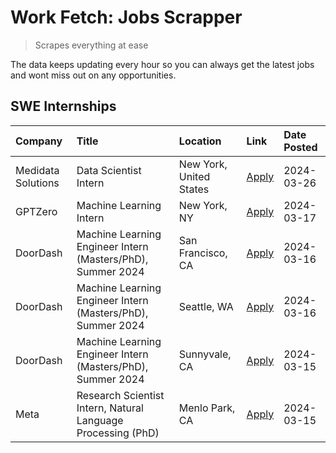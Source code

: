 # Work Fetch: Jobs Scrapper
> Scrapes everything at ease

The data keeps updating every hour so you can always get the latest jobs and wont miss out on any opportunities.

## SWE Internships
<!--START_SECTION:workfetch-->
| Company            | Title                                                        | Location                | Link                                                                                                                                                                                                                                                                       | Date Posted   |
|:-------------------|:-------------------------------------------------------------|:------------------------|:---------------------------------------------------------------------------------------------------------------------------------------------------------------------------------------------------------------------------------------------------------------------------|:--------------|
| Medidata Solutions | Data Scientist Intern                                        | New York, United States | [Apply](https://www.linkedin.com/jobs/view/data-scientist-intern-at-medidata-solutions-3810253704?position=10&pageNum=0&refId=0NjBkoBAsKjk%2Fjjlf%2BI28Q%3D%3D&trackingId=Aow6sK%2Fe0nG3UerG3tDKOw%3D%3D&trk=public_jobs_jserp-result_search-card)                         | 2024-03-26    |
| GPTZero            | Machine Learning Intern                                      | New York, NY            | [Apply](https://www.linkedin.com/jobs/view/machine-learning-intern-at-gptzero-3860723963?position=9&pageNum=0&refId=0NjBkoBAsKjk%2Fjjlf%2BI28Q%3D%3D&trackingId=26%2B3E84k1cZ5rtiUKuTiSQ%3D%3D&trk=public_jobs_jserp-result_search-card)                                   | 2024-03-17    |
| DoorDash           | Machine Learning Engineer Intern (Masters/PhD), Summer 2024  | San Francisco, CA       | [Apply](https://www.linkedin.com/jobs/view/machine-learning-engineer-intern-masters-phd-summer-2024-at-doordash-3736457737?position=3&pageNum=0&refId=0NjBkoBAsKjk%2Fjjlf%2BI28Q%3D%3D&trackingId=ZVn7Izp03LOSZew%2FuSxRMg%3D%3D&trk=public_jobs_jserp-result_search-card) | 2024-03-16    |
| DoorDash           | Machine Learning Engineer Intern (Masters/PhD), Summer 2024  | Seattle, WA             | [Apply](https://www.linkedin.com/jobs/view/machine-learning-engineer-intern-masters-phd-summer-2024-at-doordash-3736455966?position=4&pageNum=0&refId=0NjBkoBAsKjk%2Fjjlf%2BI28Q%3D%3D&trackingId=cEGk9Zd48hsSAhCf1o8I0A%3D%3D&trk=public_jobs_jserp-result_search-card)   | 2024-03-16    |
| DoorDash           | Machine Learning Engineer Intern (Masters/PhD), Summer 2024  | Sunnyvale, CA           | [Apply](https://www.linkedin.com/jobs/view/machine-learning-engineer-intern-masters-phd-summer-2024-at-doordash-3736454973?position=2&pageNum=0&refId=0NjBkoBAsKjk%2Fjjlf%2BI28Q%3D%3D&trackingId=HaOuAo1G4khD8yIwQd12zw%3D%3D&trk=public_jobs_jserp-result_search-card)   | 2024-03-15    |
| Meta               | Research Scientist Intern, Natural Language Processing (PhD) | Menlo Park, CA          | [Apply](https://www.linkedin.com/jobs/view/research-scientist-intern-natural-language-processing-phd-at-meta-3858718375?position=8&pageNum=0&refId=0NjBkoBAsKjk%2Fjjlf%2BI28Q%3D%3D&trackingId=V6NpNw6qyhM0nCU%2Br5DmQw%3D%3D&trk=public_jobs_jserp-result_search-card)    | 2024-03-15    |
<!--END_SECTION:workfetch-->
